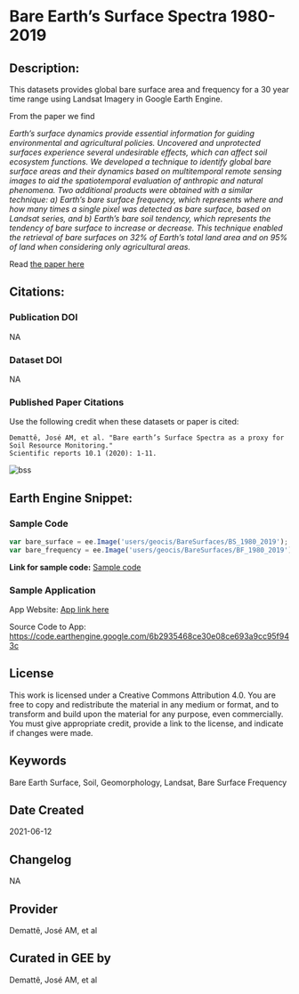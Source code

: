 
# Bare Earth’s Surface Spectra 1980-2019

## Description:

This datasets provides global bare surface area and frequency for a 30 year time range using Landsat Imagery in Google Earth Engine.


From the paper we find

*Earth’s surface dynamics provide essential information for guiding environmental and agricultural policies. Uncovered and unprotected surfaces experience several undesirable effects, which can affect soil ecosystem functions. We developed a technique to identify global bare surface areas and their dynamics based on multitemporal remote sensing images to aid the spatiotemporal evaluation of anthropic and natural phenomena. Two additional products were obtained with a similar technique: a) Earth’s bare surface frequency, which represents where and how many times a single pixel was detected as bare surface, based on Landsat series, and b) Earth’s bare soil tendency, which represents the tendency of bare surface to increase or decrease. This technique enabled the retrieval of bare surfaces on 32% of Earth’s total land area and on 95% of land when considering only agricultural areas.*

Read [the paper here](https://www.nature.com/articles/s41598-020-61408-1)

## Citations:

### Publication DOI

NA

### Dataset DOI

NA

### Published Paper Citations

Use the following credit when these datasets or paper is cited:

```
Demattê, José AM, et al. "Bare earth’s Surface Spectra as a proxy for Soil Resource Monitoring."
Scientific reports 10.1 (2020): 1-11.
```
![bss](https://user-images.githubusercontent.com/6677629/121795301-1a05ea80-cbd5-11eb-8505-8d275ca64953.gif)

## Earth Engine Snippet:

### Sample Code

```js
var bare_surface = ee.Image('users/geocis/BareSurfaces/BS_1980_2019');
var bare_frequency = ee.Image('users/geocis/BareSurfaces/BF_1980_2019');
```
**Link for sample code:** [Sample code](https://code.earthengine.google.com/?scriptPath=users/sat-io/awesome-gee-catalog-examples:geophysical-biological-biogeochemical/BARE_EARTH_SPECTRA)

### Sample Application

App Website: [App link here](https://geocis.users.earthengine.app/view/bare-surfaces)

Source Code to App: https://code.earthengine.google.com/6b2935468ce30e08ce693a9cc95f943c

## License

This work is licensed under a Creative Commons Attribution 4.0. You are free to copy and redistribute the material in any medium or format, and to transform and build upon the material for any purpose, even commercially. You must give appropriate credit, provide a link to the license, and indicate if changes were made.

## Keywords

Bare Earth Surface, Soil, Geomorphology, Landsat, Bare Surface Frequency

## Date Created

2021-06-12

## Changelog

NA

## Provider

Demattê, José AM, et al

## Curated in GEE by
Demattê, José AM, et al
